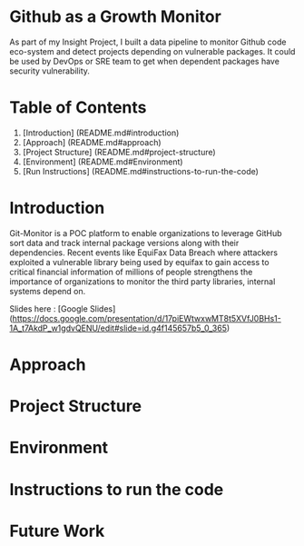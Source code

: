# Github as a Growth Monitor

As part of my Insight Project, I built a data pipeline to monitor Github code eco-system and detect projects depending on vulnerable packages. It could be used by DevOps or SRE team to get when dependent packages have security vulnerability.

# Table of Contents
1. [Introduction] (README.md#introduction)
2. [Approach] (README.md#approach)
3. [Project Structure] (README.md#project-structure)
4. [Environment] (README.md#Environment)
5. [Run Instructions] (README.md#instructions-to-run-the-code)

# Introduction

Git-Monitor is a POC platform to enable organizations to leverage GitHub sort data and track internal package versions along with their dependencies. Recent events like EquiFax Data Breach where attackers exploited a vulnerable library being used by equifax to gain access to critical financial information of millions of people strengthens the importance of organizations to monitor the third party libraries, internal systems depend on.

Slides here : [Google Slides] (https://docs.google.com/presentation/d/17piEWtwxwMT8t5XVfJ0BHs1-1A_t7AkdP_w1gdvQENU/edit#slide=id.g4f145657b5_0_365)
# Approach

# Project Structure

# Environment

# Instructions to run the code

# Future Work
